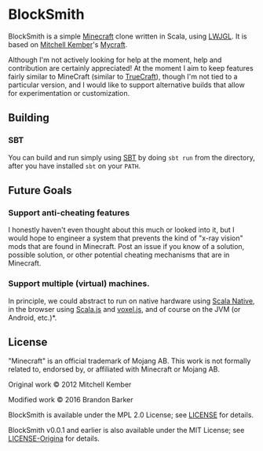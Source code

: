 # BlockSmith

BlockSmith is a simple [Minecraft](https://minecraft.net) clone written in Scala, using [LWJGL](https://www.lwjgl.org). It is based on [Mitchell Kember](https://github.com/mk12)'s [Mycraft](https://github.com/bbarker/mycraft).

Although I'm not actively looking for help at the moment, help and contribution are certainly appreciated! At the moment I aim to keep features fairly similar to MineCraft (similar to [TrueCraft](https://truecraft.io/)), though I'm not tied to a particular version, and I would like to support alternative builds that allow for experimentation or customization.

## Building

### SBT

You can build and run simply using [SBT](http://www.scala-sbt.org/) by doing `sbt run` from the directory, after you have installed `sbt` on your `PATH`.


## Future Goals

### Support anti-cheating features

I honestly haven't even thought about this much or looked into it, but I would hope to engineer a system that prevents the kind of "x-ray vision" mods that are found in Minecraft. Post an issue if you know of a solution, possible solution, or other potential cheating mechanisms that are in Minecraft.

### Support multiple (virtual) machines.

In principle, we could abstract to run on native hardware using [Scala Native](http://www.scala-native.org/), in the browser using [Scala.js](https://www.scala-js.org/) and [voxel.js](http://voxeljs.com/), and of course on the JVM (or Android, etc.)*. 

## License

"Minecraft" is an official trademark of Mojang AB. This work is not formally related to, endorsed by, or affiliated with Minecraft or Mojang AB.

Original work © 2012 Mitchell Kember

Modified work © 2016 Brandon Barker

BlockSmith is available under the MPL 2.0 License; see [LICENSE](LICENSE.md) for details.

BlockSmith v0.0.1 and earlier is also available under the MIT License; see [LICENSE-Origina](LICENSE-Original.md) for details.

